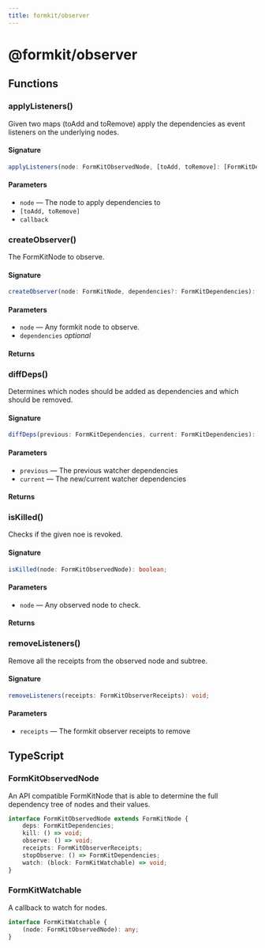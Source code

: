 ```yaml
---
title: formkit/observer
---
```


# @formkit/observer

<page-toc></page-toc>

## Functions

### applyListeners()

Given two maps (toAdd and toRemove) apply the dependencies as event listeners on the underlying nodes.

#### Signature

```typescript
applyListeners(node: FormKitObservedNode, [toAdd, toRemove]: [FormKitDependencies, FormKitDependencies], callback: FormKitEventListener): void;
```

#### Parameters

* `node` — The node to apply dependencies to
* `[toAdd, toRemove]`
* `callback`

### createObserver()

The FormKitNode to observe.

#### Signature

```typescript
createObserver(node: FormKitNode, dependencies?: FormKitDependencies): FormKitObservedNode;
```

#### Parameters

* `node` — Any formkit node to observe.
* `dependencies` *optional*

#### Returns

### diffDeps()

Determines which nodes should be added as dependencies and which should be removed.

#### Signature

```typescript
diffDeps(previous: FormKitDependencies, current: FormKitDependencies): [FormKitDependencies, FormKitDependencies];
```

#### Parameters

* `previous` — The previous watcher dependencies
* `current` — The new/current watcher dependencies

#### Returns

### isKilled()

Checks if the given noe is revoked.

#### Signature

```typescript
isKilled(node: FormKitObservedNode): boolean;
```

#### Parameters

* `node` — Any observed node to check.

#### Returns

### removeListeners()

Remove all the receipts from the observed node and subtree.

#### Signature

```typescript
removeListeners(receipts: FormKitObserverReceipts): void;
```

#### Parameters

* `receipts` — The formkit observer receipts to remove

## TypeScript

### FormKitObservedNode

An API compatible FormKitNode that is able to determine the full dependency tree of nodes and their values.

```typescript
interface FormKitObservedNode extends FormKitNode {
    deps: FormKitDependencies;
    kill: () => void;
    observe: () => void;
    receipts: FormKitObserverReceipts;
    stopObserve: () => FormKitDependencies;
    watch: (block: FormKitWatchable) => void;
}
```

### FormKitWatchable

A callback to watch for nodes.

```typescript
interface FormKitWatchable {
    (node: FormKitObservedNode): any;
}
```